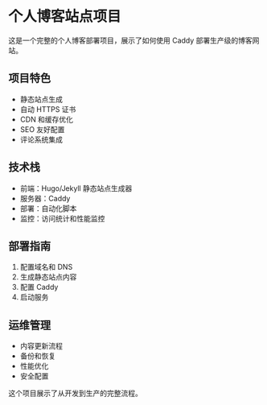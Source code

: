 # 个人博客站点项目

这是一个完整的个人博客部署项目，展示了如何使用 Caddy 部署生产级的博客网站。

## 项目特色

- 静态站点生成
- 自动 HTTPS 证书
- CDN 和缓存优化
- SEO 友好配置
- 评论系统集成

## 技术栈

- 前端：Hugo/Jekyll 静态站点生成器
- 服务器：Caddy
- 部署：自动化脚本
- 监控：访问统计和性能监控

## 部署指南

1. 配置域名和 DNS
2. 生成静态站点内容
3. 配置 Caddy
4. 启动服务

## 运维管理

- 内容更新流程
- 备份和恢复
- 性能优化
- 安全配置

这个项目展示了从开发到生产的完整流程。
